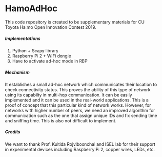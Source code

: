 # HamoAdHoc
This code repository is created to be supplementary materials for CU Toyota Ha:mo Open Innovation Contest 2019.

##### Implementations
1. Python + Scapy library
2. Raspberry Pi 2 + WiFi dongle
3. Have to activate ad-hoc mode in RBP

##### Mechanism
It establishes a small ad-hoc network which communicates their location to check connectivity status. This proves the ability of this type of network using its capabilty in multi-hop communication. It can be easily implemented and it can be used in the real-world applications. This is a proof of concept that this particular kind of network works. However, for networks with higher number of peers, we need an improved algorithm for communication such as the one that assign unique IDs and fix sending time and sniffing time. This is also not difficult to implement.

##### Credits
We want to thank Prof. Kultida Rojviboonchai and ISEL lab for their support in experimental devices including Raspberry Pi 2, copper wires, LEDs, etc.